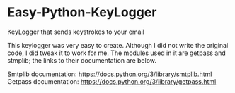 # Easy-Python-KeyLogger
KeyLogger that sends keystrokes to your email

This keylogger was very easy to create.   Although I did not write the original code, I did tweak it to work for me.  The modules used in it are getpass and stmplib; the links to their documentation are below. 

Smtplib documentation: https://docs.python.org/3/library/smtplib.html
Getpass documentation: https://docs.python.org/3/library/getpass.html
